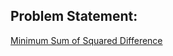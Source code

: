 ## Problem Statement:

[Minimum Sum of Squared Difference](https://leetcode.com/problems/minimum-sum-of-squared-difference/)